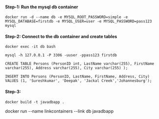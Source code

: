 #### Step-1: Run the mysql db container

    docker run -d --name db -e MYSQL_ROOT_PASSWORD=simple -e MYSQL_DATABASE=firstdb -e MYSQL_USER=user -e MYSQL_PASSWORD=pass123 mysql

#### Step-2: Connect to the db container and create tables

    docker exec -it db bash

    mysql -h 127.0.0.1 -P 3306 -uuser -ppass123 firstdb

    CREATE TABLE Persons (PersonID int, LastName varchar(255), FirstName varchar(255), Address varchar(255), City varchar(255) );

    INSERT INTO Persons (PersonID, LastName, FirstName, Address, City) VALUES (1, 'Sureshkumar', 'Deepak', 'Jackal Creek','Johannesburg');

#### Step-3: 

    docker build -t javadbapp .

docker run --name linkcontainers --link db javadbapp

